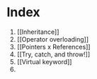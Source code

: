 # Index

1. [[Inheritance]]
2. [[Operator overloading]]
3. [[Pointers x References]]
4. [[Try, catch, and throw!]]
5. [[Virtual keyword]]
6. 